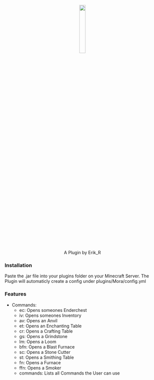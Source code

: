 
<p align="center">
<img src="https://user-images.githubusercontent.com/74710895/212410704-b943a8f8-3362-4ac6-8a7c-74ab4b584248.png" width="20%"/></p>
<p align="center">A Plugin by Erik_R</p>

### Installation
Paste the .jar file into your plugins folder on your Minecraft Server.
The Plugin will automaticly create a config under plugins/Mora/config.yml

### Features
- Commands:
  - ec: Opens someones Enderchest
  - iv: Opens someones Inventory
  - av: Opens an Anvil
  - et: Opens an Enchanting Table
  - cr: Opens a Crafting Table
  - gs: Opens a Grindstone 
  - lm: Opens a Loom
  - bfn: Opens a Blast Furnace
  - sc: Opens a Stone Cutter
  - st: Opens a Smithing Table
  - fn: Opens a Furnace
  - ffn: Opens a Smoker
  - commands: Lists all Commands the User can use
